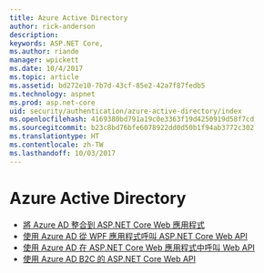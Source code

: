 ```yaml
---
title: Azure Active Directory
author: rick-anderson
description: 
keywords: ASP.NET Core,
ms.author: riande
manager: wpickett
ms.date: 10/4/2017
ms.topic: article
ms.assetid: bd272e10-7b7d-43cf-85e2-42a7f87fedb5
ms.technology: aspnet
ms.prod: asp.net-core
uid: security/authentication/azure-active-directory/index
ms.openlocfilehash: 4169380bd791a19c0e3363f19d4250919d58f7cd
ms.sourcegitcommit: b23c8bd76bfe6078922dd0d50b1f94ab3772c302
ms.translationtype: HT
ms.contentlocale: zh-TW
ms.lasthandoff: 10/03/2017
---
```

# <a name="azure-active-directory"></a>Azure Active Directory

* [將 Azure AD 整合到 ASP.NET Core Web 應用程式](https://azure.microsoft.com/documentation/samples/active-directory-dotnet-webapp-openidconnect-aspnetcore/)
* [使用 Azure AD 從 WPF 應用程式呼叫 ASP.NET Core Web API](https://azure.microsoft.com/documentation/samples/active-directory-dotnet-native-aspnetcore/)
* [使用 Azure AD 在 ASP.NET Core Web 應用程式中呼叫 Web API](https://azure.microsoft.com/documentation/samples/active-directory-dotnet-webapp-webapi-openidconnect-aspnetcore/)
* [使用 Azure AD B2C 的 ASP.NET Core Web API](https://azure.microsoft.com/resources/samples/active-directory-b2c-dotnetcore-webapi/)


